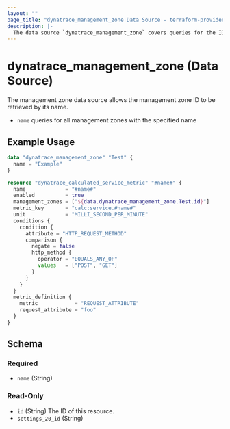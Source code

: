 ```yaml
---
layout: ""
page_title: "dynatrace_management_zone Data Source - terraform-provider-dynatrace"
description: |-
  The data source `dynatrace_management_zone` covers queries for the ID of a management zone based on name
---
```


# dynatrace_management_zone (Data Source)

The management zone data source allows the management zone ID to be retrieved by its name.

- `name` queries for all management zones with the specified name

## Example Usage

```terraform
data "dynatrace_management_zone" "Test" {
  name = "Example"
}

resource "dynatrace_calculated_service_metric" "#name#" {
  name             = "#name#"
  enabled          = true
  management_zones = ["${data.dynatrace_management_zone.Test.id}"]
  metric_key       = "calc:service.#name#"
  unit             = "MILLI_SECOND_PER_MINUTE"
  conditions {
    condition {
      attribute = "HTTP_REQUEST_METHOD"
      comparison {
        negate = false
        http_method {
          operator = "EQUALS_ANY_OF"
          values   = ["POST", "GET"]
        }
      }
    }
  }
  metric_definition {
    metric            = "REQUEST_ATTRIBUTE"
    request_attribute = "foo"
  }
}
```

<!-- schema generated by tfplugindocs -->
## Schema

### Required

- `name` (String)

### Read-Only

- `id` (String) The ID of this resource.
- `settings_20_id` (String)